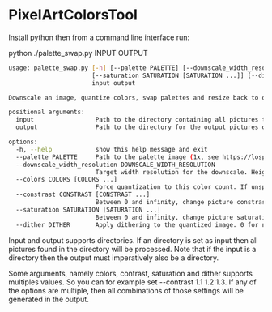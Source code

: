 # PixelArtColorsTool

Install python then from a command line interface run:

python ./palette_swap.py INPUT OUTPUT

```bash
usage: palette_swap.py [-h] [--palette PALETTE] [--downscale_width_resolution DOWNSCALE_WIDTH_RESOLUTION] [--colors COLORS [COLORS ...]] [--constrast CONSTRAST [CONSTRAST ...]]
                       [--saturation SATURATION [SATURATION ...]] [--dither DITHER]
                       input output

Downscale an image, quantize colors, swap palettes and resize back to original size.

positional arguments:
  input                 Path to the directory containing all pictures to process or to a single picture
  output                Path to the directory for the output pictures or to a single picture

options:
  -h, --help            show this help message and exit
  --palette PALETTE     Path to the palette image (1x, see https://lospec.com/palette-list)
  --downscale_width_resolution DOWNSCALE_WIDTH_RESOLUTION
                        Target width resolution for the downscale. Height will be calculated to keep the aspect ratio.
  --colors COLORS [COLORS ...]
                        Force quantization to this color count. If unspecified, colors will be limited to the palette size. If no palette have been specified, no quantization will be done.
  --constrast CONSTRAST [CONSTRAST ...]
                        Between 0 and infinity, change picture constrast before processing
  --saturation SATURATION [SATURATION ...]
                        Between 0 and infinity, change picture saturation before processing
  --dither DITHER       Apply dithering to the quantized image. 0 for no dithering, 1 for Floyd-Steinberg dithering, 2 for both
```

Input and output supports directories. If an directory is set as input then all pictures found in the directory will be processed. Note that if the input is a directory then the output must imperatively also be a directory.

Some arguments, namely colors, contrast, saturation and dither supports multiples values. So you can for example set --contrast 1.1 1.2 1.3. If any of the options are multiple, then all combinations of those settings will be generated in the output.
